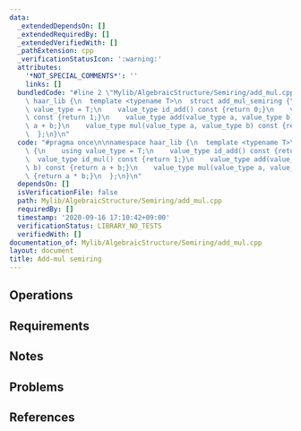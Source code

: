 ```yaml
---
data:
  _extendedDependsOn: []
  _extendedRequiredBy: []
  _extendedVerifiedWith: []
  _pathExtension: cpp
  _verificationStatusIcon: ':warning:'
  attributes:
    '*NOT_SPECIAL_COMMENTS*': ''
    links: []
  bundledCode: "#line 2 \"Mylib/AlgebraicStructure/Semiring/add_mul.cpp\"\n\nnamespace\
    \ haar_lib {\n  template <typename T>\n  struct add_mul_semiring {\n    using\
    \ value_type = T;\n    value_type id_add() const {return 0;}\n    value_type id_mul()\
    \ const {return 1;}\n    value_type add(value_type a, value_type b) const {return\
    \ a + b;}\n    value_type mul(value_type a, value_type b) const {return a * b;}\n\
    \  };\n}\n"
  code: "#pragma once\n\nnamespace haar_lib {\n  template <typename T>\n  struct add_mul_semiring\
    \ {\n    using value_type = T;\n    value_type id_add() const {return 0;}\n  \
    \  value_type id_mul() const {return 1;}\n    value_type add(value_type a, value_type\
    \ b) const {return a + b;}\n    value_type mul(value_type a, value_type b) const\
    \ {return a * b;}\n  };\n}\n"
  dependsOn: []
  isVerificationFile: false
  path: Mylib/AlgebraicStructure/Semiring/add_mul.cpp
  requiredBy: []
  timestamp: '2020-09-16 17:10:42+09:00'
  verificationStatus: LIBRARY_NO_TESTS
  verifiedWith: []
documentation_of: Mylib/AlgebraicStructure/Semiring/add_mul.cpp
layout: document
title: Add-mul semiring
---
```


## Operations

## Requirements

## Notes

## Problems

## References
